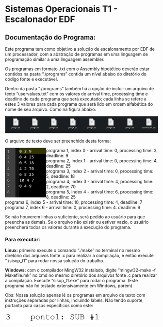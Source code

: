 # Sistemas Operacionais T1 - Escalonador EDF

## Documentação do Programa:

Este programa tem como objetivo a solução de escalonamento por EDF de um processador, com a abstração de programas em uma linguagem de programação similar a uma linguagem assembler.
  
Os programas em formato .txt com o Assembly hipotético deverão estar contidos na pasta “./programs” contida um nível abaixo do diretório do código fonte e executável.

Dentro da pasta “./programs” também há a opção de incluir um arquivo de texto “uservalues.txt” com os valores de arrival time, processing time e deadline de cada programa que será executado; cada linha se refere a estes 3 valores para cada programa que será lido em ordem alfabética do nome de seu arquivo. Como na figura abaixo:

![image1](readme/image1.png)

O arquivo de texto deve ser preenchido desta forma:

<img align="left" alt="image2" src="readme/image2.png">

programa 1, index 0 - arrival time: 0, processing time: 3, deadline: 9  
programa 2, index 1 - arrival time: 0, processing time: 4, deadline: 25  
programa 3, index 2 - arrival time: 0, processing time: 5, deadline: 18  
programa 4, index 3 - arrival time: 4, processing time: 2, deadline: 70  
programa 5, index 4 - arrival time: 6, processing time: 8, deadline: 25  
programa 6, index 5 - arrival time: 10, processing time: 4, deadline: 7  
programa 7, index 6 - arrival time: 0, processing time: 4. deadline: 9

 
Se não houverem linhas o suficiente, será pedido ao usuário para que preencha as demais. Se o arquivo não existir ou estiver vazio, o usuário preencherá todos os valores durante a execução do programa.

### Para executar:  
**Linux:** primeiro execute o comando “./make” no terminal no mesmo diretório dos arquivos fonte .c para realizar a compilação, e então execute “./sisop_t1” para rodar nossa solução do trabalho.

**Windows:** com o compilador MingW32 instalado, digite “mingw32-make -f Makefile.mk” no cmd no mesmo diretório dos arquivos fonte .c para realizar a compilação. Execute “sisop_t1.exe” para rodar o programa. (Este programa não foi testado extensivamente em Windows, porém)

Obs: Nossa solução apenas lê os programas em arquivo de texto com instruções separadas por linhas, incluindo labels. Não tendo suporte, portanto para casos específicos como este:

![image3](readme/image3.png)
